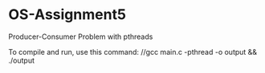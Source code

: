 # OS-Assignment5
Producer-Consumer Problem with pthreads

To compile and run, use this command: 
	//gcc main.c -pthread -o output && ./output
